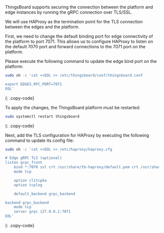 ThingsBoard supports securing the connection between the platform and edge instances by running the gRPC connection over TLS/SSL.

We will use HAProxy as the termination point for the TLS connection between the edges and the platform.

First, we need to change the default binding port for edge connectivity of the platform to port 7071. 
This allows us to configure HAProxy to listen on the default 7070 port and forward connections to the 7071 port on the platform.

Please execute the following command to update the edge bind port on the platform:

```bash
sudo sh -c 'cat <<EOL >> /etc/thingsboard/conf/thingsboard.conf

export EDGES_RPC_PORT=7071
EOL'
```
{: .copy-code}

To apply the changes, the ThingsBoard platform must be restarted:

```bash
sudo systemctl restart thingsboard
```
{: .copy-code}

Next, add the TLS configuration for HAProxy by executing the following command to update its config file:

```bash
sudo sh -c 'cat <<EOL >> /etc/haproxy/haproxy.cfg

# Edge gRPC TLS (optional)
listen grpc_front
    bind *:7070 ssl crt /usr/share/tb-haproxy/default.pem crt /usr/share/tb-haproxy/certs.d/ ciphers ECDHE-RSA-AES256-SHA:RC4-SHA:RC4:HIGH:!MD5:!aNULL:!EDH:!AESGCM alpn h2,http/1.1
    mode tcp

    option clitcpka
    option tcplog

    default_backend grpc_backend 

backend grpc_backend
    mode tcp
    server grpc 127.0.0.1:7071
EOL'
```
{: .copy-code}